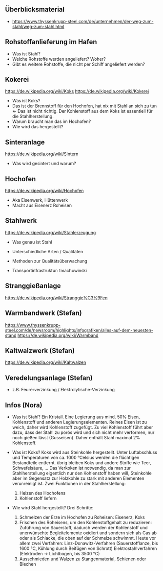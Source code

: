 Überblicksmaterial
----------------------------------------

* https://www.thyssenkrupp-steel.com/de/unternehmen/der-weg-zum-stahl/weg-zum-stahl.html


Rohstoffanlieferung im Hafen
------------------------
* Was ist Stahl?
* Welche Rohstoffe werden angeliefert? Woher?
* Gibt es weitere Rohstoffe, die nicht per Schiff angeliefert werden?


Kokerei
-----------------
https://de.wikipedia.org/wiki/Koks
https://de.wikipedia.org/wiki/Kokerei

* Was ist Koks?
* Das ist der Brennstoff für den Hochofen, hat nix mit Stahl an sich zu tun <- Das ist nicht richtig. Der Kohlenstoff aus dem Koks ist essentiell für die Stahlherstellung.
* Warum braucht man das im Hochofen?
* Wie wird das hergestellt?


Sinteranlage
--------------------
https://de.wikipedia.org/wiki/Sintern

* Was wird gesintert und warum?


Hochofen
------------------------
https://de.wikipedia.org/wiki/Hochofen

* Aka Eisenwerk, Hüttenwerk
* Macht aus Eisenerz Roheisen


Stahlwerk
------------------------
https://de.wikipedia.org/wiki/Stahlerzeugung

* Was genau ist Stahl
* Unterschiedliche Arten / Qualitäten
* Methoden zur Qualitätsüberwachung

* Transportinfrastruktur: tmachowinski

Stranggießanlage
------------------------
https://de.wikipedia.org/wiki/Stranggie%C3%9Fen


Warmbandwerk (Stefan)
------------------------
https://www.thyssenkrupp-steel.com/de/newsroom/highlights/infografiken/alles-auf-dem-neuesten-stand
https://de.wikipedia.org/wiki/Warmband


Kaltwalzwerk (Stefan)
------------------------
https://de.wikipedia.org/wiki/Kaltwalzen


Veredelungsanlage (Stefan)
------------------------
* z.B. Feurerverzinkung / Elektrolytische-Verzinkung


Infos (Nora)
-------------------------

* Was ist Stahl?
  Ein Kristall.
  Eine Legierung aus mind. 50% Eisen, Kohlenstoff und anderen Legierungselementen.
  Reines Eisen ist zu weich, daher wird Kohlenstoff zugefügt. Zu viel Kohlenstoff 
  führt aber dazu, dass der Stahl zu porös wird und sich nicht mehr verformen, nur 
  noch gießen lässt (Gusseisen).
  Daher enthält Stahl maximal 2% Kohlenstoff.

* Was ist Koks?
  Koks wird aus Steinkohle hergestellt. Unter Luftabschluss und Temperaturen von 
  ca. 1000 °Celsius werden die flüchtigen Bestandteile entfernt. 
  übrig bleiben Koks und andere Stoffe wie Teer, Schwefelsäure, ...
  Das Verkoken ist notwendig, da man zur Stahlherstellung eigentlich nur den Kohlenstoff 
  haben will, Steinkohle aber im Gegensatz zur Holzkohle zu stark mit anderen Elementen
  verunreinigt ist.
  Zwei Funktionen in der Stahlherstellung: 
  1. Heizen des Hochofens
  2. Kohlenstoff liefern

* Wie wird Stahl hergestellt?
  Drei Schritte:
  1. Schmelzen der Erze im Hochofen zu Roheisen: Eisenerz, Koks
  2. Frischen des Roheisens, um den Kohlenstoffgehalt zu reduzieren: Zuführung von Sauerstoff, 
     dadurch werden der Kohlenstoff und unerwünschte Begleitelemente oxidiert und sondern sich 
     als Gas ab oder als Schlacke, die oben auf der Schmelze schwimmt.
     Heute vor allem zwei Verfahren:
     Linz-Donawitz-Verfahren (Sauerstofflanze, bis 1600 °C, Kühlung durch Beifügen von Schrott)
     Elektrostahlverfahren (Elektroden -> Lichtbogen, bis 3500 °C)
  3. Ausschmieden und Walzen zu Stangenmaterial, Schienen oder Blechen
